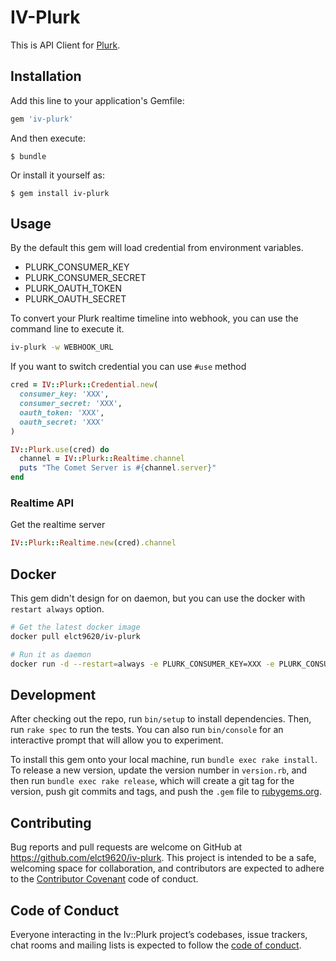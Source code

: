 # IV-Plurk

This is API Client for [Plurk](https://plurk.com).

## Installation

Add this line to your application's Gemfile:

```ruby
gem 'iv-plurk'
```

And then execute:

    $ bundle

Or install it yourself as:

    $ gem install iv-plurk

## Usage

By the default this gem will load credential from environment variables.

* PLURK_CONSUMER_KEY
* PLURK_CONSUMER_SECRET
* PLURK_OAUTH_TOKEN
* PLURK_OAUTH_SECRET


To convert your Plurk realtime timeline into webhook, you can use the command line to execute it.

```bash
iv-plurk -w WEBHOOK_URL
```

If you want to switch credential you can use `#use` method

```ruby
cred = IV::Plurk::Credential.new(
  consumer_key: 'XXX',
  consumer_secret: 'XXX',
  oauth_token: 'XXX',
  oauth_secret: 'XXX'
)

IV::Plurk.use(cred) do
  channel = IV::Plurk::Realtime.channel
  puts "The Comet Server is #{channel.server}"
end
```

### Realtime API

Get the realtime server

```ruby
IV::Plurk::Realtime.new(cred).channel
```

## Docker

This gem didn't design for on daemon, but you can use the docker with `restart always` option.

```bash
# Get the latest docker image
docker pull elct9620/iv-plurk

# Run it as daemon
docker run -d --restart=always -e PLURK_CONSUMER_KEY=XXX -e PLURK_CONSUMER_SECRET=XXX -e PLURK_OAUTH_SECRET=XXX -e PLURK_OAUTH_TOKEN=XXX elct9620/iv-plurk -w WEBHOOK_URL
```

## Development

After checking out the repo, run `bin/setup` to install dependencies. Then, run `rake spec` to run the tests. You can also run `bin/console` for an interactive prompt that will allow you to experiment.

To install this gem onto your local machine, run `bundle exec rake install`. To release a new version, update the version number in `version.rb`, and then run `bundle exec rake release`, which will create a git tag for the version, push git commits and tags, and push the `.gem` file to [rubygems.org](https://rubygems.org).

## Contributing

Bug reports and pull requests are welcome on GitHub at https://github.com/elct9620/iv-plurk. This project is intended to be a safe, welcoming space for collaboration, and contributors are expected to adhere to the [Contributor Covenant](http://contributor-covenant.org) code of conduct.

## Code of Conduct

Everyone interacting in the Iv::Plurk project’s codebases, issue trackers, chat rooms and mailing lists is expected to follow the [code of conduct](https://github.com/elct9620/iv-plurk/blob/master/CODE_OF_CONDUCT.md).
